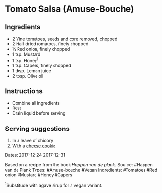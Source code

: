 # Tomato Salsa (Amuse-Bouche)

## Ingredients

* 2 Vine tomatoes, seeds and core removed, chopped
* 2 Half dried tomatoes, finely chopped
* &half; Red onion, finely chopped
* 1 tsp. Mustard
* 1 tsp. Honey<sup>1</sup>
* 1 tsp. Capers, finely chopped
* 1 tbsp. Lemon juice
* 2 tbsp. Olive oil

## Instructions

* Combine all ingredients
* Rest
* Drain liquid before serving

## Serving suggestions

1. In a leave of chicory
2. With a [cheese cookie](2011-12-23_0-cheese-cookie.html)

Dates: 2017-12-24 2017-12-31

Based on a recipe from the book *Happen van de plank*.
Source: #Happen van de Plank
Types: #Amuse-bouche #Vegan
Ingredients: #Tomatoes #Red onion #Mustard #Honey #Capers


<sup>1</sup>Substitude with agave sirup for a vegan variant.
